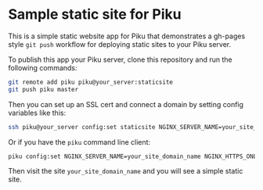 # Sample static site for Piku

This is a simple static website app for Piku that demonstrates a gh-pages style `git push` workflow for deploying static sites to your Piku server.

To publish this app your Piku server, clone this repository and run the following commands:

```bash
git remote add piku piku@your_server:staticsite
git push piku master
```

Then you can set up an SSL cert and connect a domain by setting config variables like this:

```bash
ssh piku@your_server config:set staticsite NGINX_SERVER_NAME=your_site_domain_name NGINX_HTTPS_ONLY=1
```

Or if you have the `piku` command line client:

```bash
piku config:set NGINX_SERVER_NAME=your_site_domain_name NGINX_HTTPS_ONLY=1
```

Then visit the site `your_site_domain_name` and you will see a simple static site.
